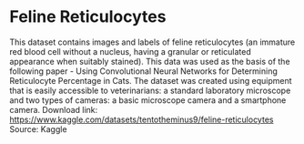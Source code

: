 # Feline Reticulocytes
This dataset contains images and labels of feline reticulocytes (an immature red blood cell without a nucleus, having a granular or reticulated appearance when suitably stained). This data was used as the basis of the following paper - Using Convolutional Neural Networks for Determining Reticulocyte Percentage in Cats. The dataset was created using equipment that is easily accessible to veterinarians: a standard laboratory microscope and two types of cameras: a basic microscope camera and a smartphone camera.
Download link: https://www.kaggle.com/datasets/tentotheminus9/feline-reticulocytes
Source: Kaggle